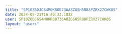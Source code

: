 ```yaml
---
title: "SP10Z6DJGS4M0KR0B736A8ZGSH5R88PZRX27CWK0S"
date: 2024-05-21T16:49:33.183Z
user: SP10Z6DJGS4M0KR0B736A8ZGSH5R88PZRX27CWK0S
layout: "users"
---
```

    